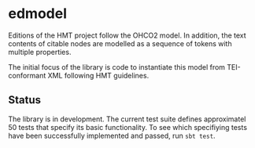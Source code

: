 # edmodel

Editions of the HMT project follow the OHCO2 model.  In addition, the text contents of citable nodes are modelled as a sequence of tokens with multiple properties.

The initial focus of the library is code to instantiate this model from TEI-conformant XML following HMT guidelines.

## Status

 The library is in development. The current test suite defines approximatel 50 tests that specify its basic functionality.  To see which specifiying tests have been successfully implemented and passed, run `sbt test`.
